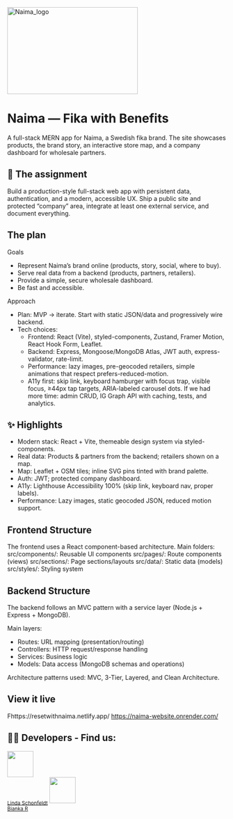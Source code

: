 <img src="https://github.com/user-attachments/assets/0087564e-2352-4c3d-b8ae-f44eab60acaf" alt="Naima_logo" width="300" height="200">

# Naima — Fika with Benefits

A full-stack MERN app for Naima, a Swedish fika brand. The site showcases products, the brand story, an interactive store map, and a company dashboard for wholesale partners.

## 🧩 The assignment

Build a production-style full-stack web app with persistent data, authentication, and a modern, accessible UX. Ship a public site and protected “company” area, integrate at least one external service, and document everything.

## The plan

Goals

- Represent Naima’s brand online (products, story, social, where to buy).
- Serve real data from a backend (products, partners, retailers).
- Provide a simple, secure wholesale dashboard.
- Be fast and accessible.

Approach

- Plan: MVP → iterate. Start with static JSON/data and progressively wire backend.
- Tech choices:
  - Frontend: React (Vite), styled-components, Zustand, Framer Motion, React Hook Form, Leaflet.
  - Backend: Express, Mongoose/MongoDB Atlas, JWT auth, express-validator, rate-limit.
  - Performance: lazy images, pre-geocoded retailers, simple animations that respect prefers-reduced-motion.
  - A11y first: skip link, keyboard hamburger with focus trap, visible focus, ≥44px tap targets, ARIA-labeled carousel dots.
    If we had more time: admin CRUD, IG Graph API with caching, tests, and analytics.

## ✨ Highlights

- Modern stack: React + Vite, themeable design system via styled-components.
- Real data: Products & partners from the backend; retailers shown on a map.
- Map: Leaflet + OSM tiles; inline SVG pins tinted with brand palette.
- Auth: JWT; protected company dashboard.
- A11y: Lighthouse Accessibility 100% (skip link, keyboard nav, proper labels).
- Performance: Lazy images, static geocoded JSON, reduced motion support.

## Frontend Structure

The frontend uses a React component-based architecture.
Main folders:
src/components/: Reusable UI components
src/pages/: Route components (views)
src/sections/: Page sections/layouts
src/data/: Static data (models)
src/styles/: Styling system

## Backend Structure

The backend follows an MVC pattern with a service layer (Node.js + Express + MongoDB).

Main layers:

- Routes: URL mapping (presentation/routing)
- Controllers: HTTP request/response handling
- Services: Business logic
- Models: Data access (MongoDB schemas and operations)

Architecture patterns used: MVC, 3-Tier, Layered, and Clean Architecture.

## View it live

Fhttps://resetwithnaima.netlify.app/
https://naima-website.onrender.com/

## 👩‍💻 Developers - Find us:

  <tr>
    <td align="center">
      <img src="https://github.com/LindaSchonfeldt.png" width="60px"/><br />
      <sub><a href="https://github.com/LindaSchonfeldt">Linda Schonfeldt</a></sub>
    </td>
    <td align="center">
      <img src="https://github.com/Bianka2112.png" width="60px"/><br />
      <sub><a href="https://github.com/Bianka2112">Bianka R</a></sub>
    </td>
  </tr>
